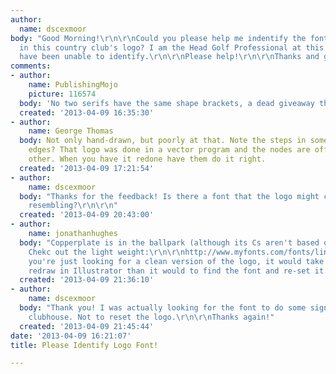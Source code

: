 ```yaml
---
author:
  name: dscexmoor
body: "Good Morning!\r\n\r\nCould you please help me indentify the font that is used
  in this country club's logo? I am the Head Golf Professional at this club and I
  have been unable to identify.\r\n\r\nPlease help!\r\n\r\nThanks and good luck"
comments:
- author:
    name: PublishingMojo
    picture: 116574
  body: 'No two serifs have the same shape brackets, a dead giveaway that it was hand-drawn. '
  created: '2013-04-09 16:35:30'
- author:
    name: George Thomas
  body: Not only hand-drawn, but poorly at that. Note the steps in some of the straight
    edges? That logo was done in a vector program and the nodes are offset from each
    other. When you have it redone have them do it right.
  created: '2013-04-09 17:21:54'
- author:
    name: dscexmoor
  body: "Thanks for the feedback! Is there a font that the logo might come close to
    resembling?\r\n\r\n"
  created: '2013-04-09 20:43:00'
- author:
    name: jonathanhughes
  body: "Copperplate is in the ballpark (although its Cs aren't based on circles).
    Chekc out the light weight:\r\n\r\nhttp://www.myfonts.com/fonts/linotype/copperplate-gothic/thirty-two-bc/\r\n\r\nIf
    you're just looking for a clean version of the logo, it would take less time to
    redraw in Illustrator than it would to find the font and re-set it."
  created: '2013-04-09 21:36:10'
- author:
    name: dscexmoor
  body: "Thank you! I was actually looking for the font to do some signage in the
    clubhouse. Not to reset the logo.\r\n\r\nThanks again!"
  created: '2013-04-09 21:45:44'
date: '2013-04-09 16:21:07'
title: Please Identify Logo Font!

---
```

